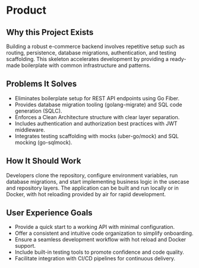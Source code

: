 # Product

## Why this Project Exists

Building a robust e-commerce backend involves repetitive setup such as routing, persistence, database migrations, authentication, and testing scaffolding. This skeleton accelerates development by providing a ready-made boilerplate with common infrastructure and patterns.

## Problems It Solves

- Eliminates boilerplate setup for REST API endpoints using Go Fiber.
- Provides database migration tooling (golang-migrate) and SQL code generation (SQLC).
- Enforces a Clean Architecture structure with clear layer separation.
- Includes authentication and authorization best practices with JWT middleware.
- Integrates testing scaffolding with mocks (uber-go/mock) and SQL mocking (go-sqlmock).

## How It Should Work

Developers clone the repository, configure environment variables, run database migrations, and start implementing business logic in the usecase and repository layers. The application can be built and run locally or in Docker, with hot reloading provided by air for rapid development.

## User Experience Goals

- Provide a quick start to a working API with minimal configuration.
- Offer a consistent and intuitive code organization to simplify onboarding.
- Ensure a seamless development workflow with hot reload and Docker support.
- Include built-in testing tools to promote confidence and code quality.
- Facilitate integration with CI/CD pipelines for continuous delivery.